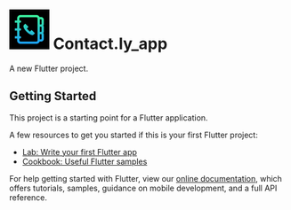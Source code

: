 # ![alt text](https://github.com/enigmatic7earth/Contact.ly/blob/master/ios/Runner/Assets.xcassets/AppIcon.appiconset/Icon-72.png "Contact.ly - Flutter app") Contact.ly_app

A new Flutter project.

## Getting Started

This project is a starting point for a Flutter application.

A few resources to get you started if this is your first Flutter project:

- [Lab: Write your first Flutter app](https://flutter.io/docs/get-started/codelab)
- [Cookbook: Useful Flutter samples](https://flutter.io/docs/cookbook)

For help getting started with Flutter, view our 
[online documentation](https://flutter.io/docs), which offers tutorials, 
samples, guidance on mobile development, and a full API reference.
